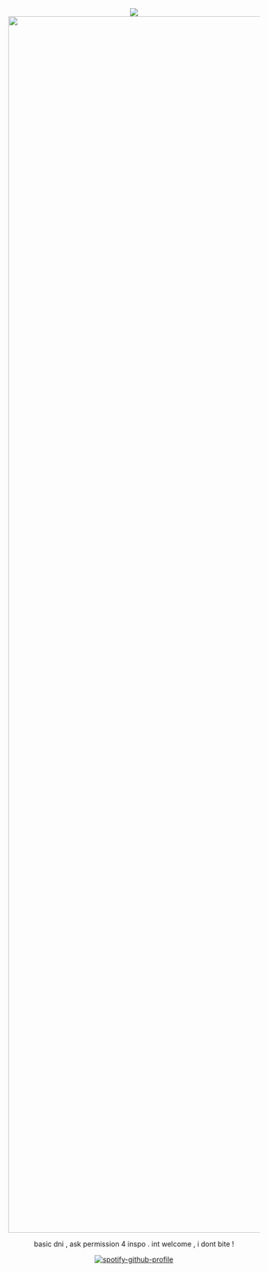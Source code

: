 <div align="center">
<img src="https://komarev.com/ghpvc/?username=dmutt7&color=5A8691&label=woof">

<img width="1949" height="2436" alt="1000088141" src="https://github.com/user-attachments/assets/2e238324-0525-4e93-acb4-cfbe7390d356" />

basic dni , ask permission 4 inspo .
int welcome , i dont bite !

[![spotify-github-profile](https://spotify-github-profile.kittinanx.com/api/view?uid=hpvy7u3a5ewsaqd808vwnxcls&cover_image=true&theme=natemoo-re&show_offline=false&background_color=121212&interchange=false&bar_color=5f8f99&bar_color_cover=false)](https://github.com/kittinan/spotify-github-profile)
